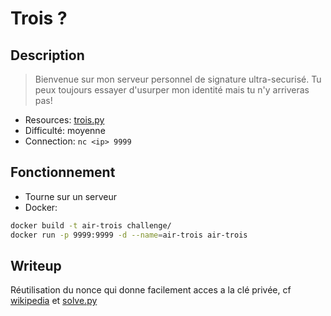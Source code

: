 # Trois ?

## Description

> Bienvenue sur mon serveur personnel de signature ultra-securisé.
> Tu peux toujours essayer d'usurper mon identité mais tu n'y arriveras pas!

- Resources: [trois.py](dist/trois.py)
- Difficulté: moyenne
- Connection: `nc <ip> 9999`

## Fonctionnement

- Tourne sur un serveur
- Docker: 
```bash
docker build -t air-trois challenge/
docker run -p 9999:9999 -d --name=air-trois air-trois
```

## Writeup

Réutilisation du nonce qui donne facilement acces a la clé privée, cf [wikipedia](https://en.wikipedia.org/wiki/Elliptic_Curve_Digital_Signature_Algorithm#Signature_generation_algorithm) et [solve.py](solution/solve.py)